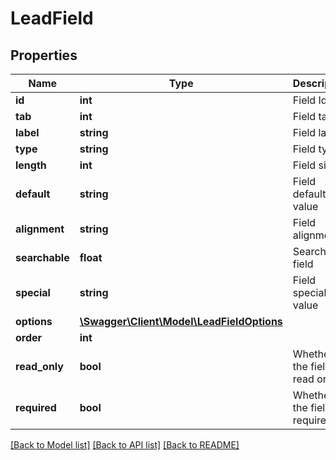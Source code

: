 # LeadField

## Properties
Name | Type | Description | Notes
------------ | ------------- | ------------- | -------------
**id** | **int** | Field Id | [optional] 
**tab** | **int** | Field tab Id | 
**label** | **string** | Field label | 
**type** | **string** | Field type | 
**length** | **int** | Field size | [optional] 
**default** | **string** | Field default value | [optional] 
**alignment** | **string** | Field alignment | [optional] 
**searchable** | **float** | Searchable field | [optional] 
**special** | **string** | Field special value | [optional] 
**options** | [**\Swagger\Client\Model\LeadFieldOptions**](LeadFieldOptions.md) |  | [optional] 
**order** | **int** |  | [optional] 
**read_only** | **bool** | Whether the field is read only | [optional] 
**required** | **bool** | Whether the field is required | [optional] 

[[Back to Model list]](../README.md#documentation-for-models) [[Back to API list]](../README.md#documentation-for-api-endpoints) [[Back to README]](../README.md)

